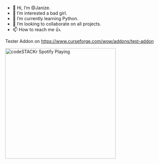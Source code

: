 - 👋 Hi, I’m @Janize.
- 👀 I’m interested a bad girl.
- 🌱 I’m currently learning Python.
- 💞️ I’m looking to collaborate on all projects.
- 📫 How to reach me 👍.


Tester Addon on https://www.curseforge.com/wow/addons/test-addon
<!---
Janize/Janize is a ✨ special ✨ repository because its `README.md` (this file) appears on your GitHub profile.
You can click the Preview link to take a look at your changes.
--->
[<img src="https://sptfy-h5n1rpsdu-janize.vercel.app/api/spotify-playing" alt="codeSTACKr Spotify Playing" width="350" />](https://open.spotify.com/user/31zivndcgbdsa4n7ldk4jtbbefd4)
